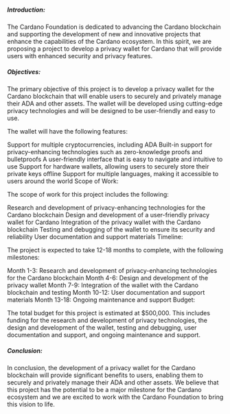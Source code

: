 ##### Introduction:

The Cardano Foundation is dedicated to advancing the Cardano blockchain and supporting the development of new and innovative projects that enhance the capabilities of the Cardano ecosystem. In this spirit, we are proposing a project to develop a privacy wallet for Cardano that will provide users with enhanced security and privacy features.

##### Objectives:

The primary objective of this project is to develop a privacy wallet for the Cardano blockchain that will enable users to securely and privately manage their ADA and other assets. The wallet will be developed using cutting-edge privacy technologies and will be designed to be user-friendly and easy to use.

The wallet will have the following features:

Support for multiple cryptocurrencies, including ADA
Built-in support for privacy-enhancing technologies such as zero-knowledge proofs and bulletproofs
A user-friendly interface that is easy to navigate and intuitive to use
Support for hardware wallets, allowing users to securely store their private keys offline
Support for multiple languages, making it accessible to users around the world
Scope of Work:

The scope of work for this project includes the following:

Research and development of privacy-enhancing technologies for the Cardano blockchain
Design and development of a user-friendly privacy wallet for Cardano
Integration of the privacy wallet with the Cardano blockchain
Testing and debugging of the wallet to ensure its security and reliability
User documentation and support materials
Timeline:

The project is expected to take 12-18 months to complete, with the following milestones:

Month 1-3: Research and development of privacy-enhancing technologies for the Cardano blockchain
Month 4-6: Design and development of the privacy wallet
Month 7-9: Integration of the wallet with the Cardano blockchain and testing
Month 10-12: User documentation and support materials
Month 13-18: Ongoing maintenance and support
Budget:

The total budget for this project is estimated at $500,000. This includes funding for the research and development of privacy technologies, the design and development of the wallet, testing and debugging, user documentation and support, and ongoing maintenance and support.

##### Conclusion:

In conclusion, the development of a privacy wallet for the Cardano blockchain will provide significant benefits to users, enabling them to securely and privately manage their ADA and other assets. We believe that this project has the potential to be a major milestone for the Cardano ecosystem and we are excited to work with the Cardano Foundation to bring this vision to life.
